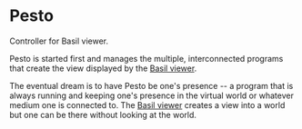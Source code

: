 # Pesto
Controller for Basil viewer.

Pesto is started first and manages the multiple, interconnected programs
that create the view displayed by the [Basil viewer].

The eventual dream is to have Pesto be one's presence -- a program
that is always running and keeping one's presence in the virtual world
or whatever medium one is connected to. The [Basil viewer] creates a
view into a world but one can be there without looking at the world.

[Basil viewer]: http://misterblue.github.io/basil/
[Ragu]: http://misterblue.github.io/ragu/


